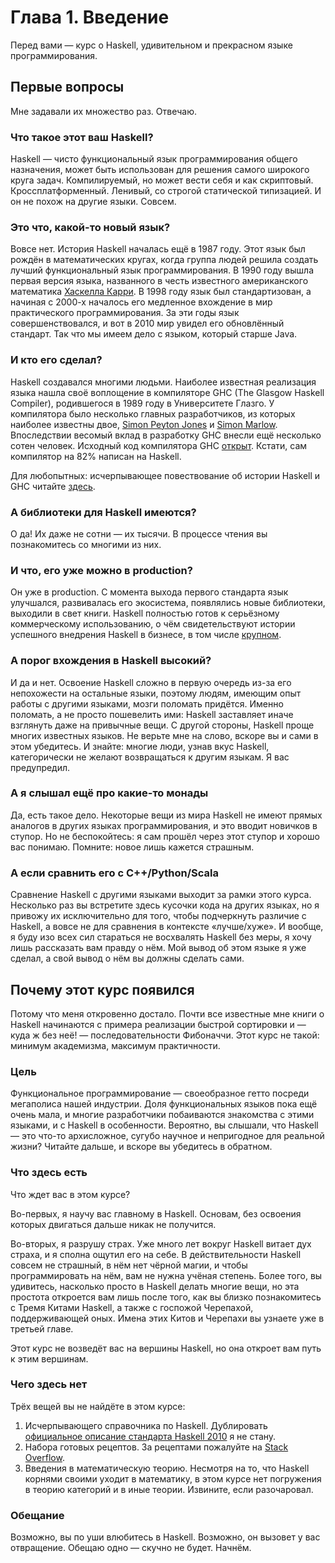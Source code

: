 # Глава 1. Введение

Перед вами — курс о Haskell, удивительном и прекрасном языке программирования.

## Первые вопросы

Мне задавали их множество раз. Отвечаю.

### Что такое этот ваш Haskell?

Haskell — чисто функциональный язык программирования общего назначения, может быть использован для решения самого широкого круга задач. Компилируемый, но может вести себя и как скриптовый. Кроссплатформенный. Ленивый, со строгой статической типизацией. И он не похож на другие языки. Совсем.

### Это что, какой-то новый язык?

Вовсе нет. История Haskell началась ещё в 1987 году. Этот язык был рождён в математических кругах, когда группа людей решила создать лучший функциональный язык программирования. В 1990 году вышла первая версия языка, названного в честь известного американского математика [Хаскелла Карри](https://en.wikipedia.org/wiki/Haskell_Curry). В 1998 году язык был стандартизован, а начиная с 2000-х началось его медленное вхождение в мир практического программирования. За эти годы язык совершенствовался, и вот в 2010 мир увидел его обновлённый стандарт. Так что мы имеем дело с языком, который старше Java.

### И кто его сделал?

Haskell создавался многими людьми. Наиболее известная реализация языка нашла своё воплощение в компиляторе GHC (The Glasgow Haskell Compiler), родившегося в 1989 году в Университете Глазго. У компилятора было несколько главных разработчиков, из которых наиболее известны двое, [Simon Peyton Jones](http://research.microsoft.com/en-us/people/simonpj/) и [Simon Marlow](http://community.haskell.org/~simonmar/). Впоследствии весомый вклад в разработку GHC внесли ещё несколько сотен человек. Исходный код компилятора GHC [открыт](https://ghc.haskell.org/trac/ghc). Кстати, сам компилятор на 82% написан на Haskell.

Для любопытных: исчерпывающее повествование об истории Haskell и GHC читайте [здесь](http://haskell.cs.yale.edu/wp-content/uploads/2011/02/history.pdf).

### А библиотеки для Haskell имеются?

О да! Их даже не сотни — их тысячи. В процессе чтения вы познакомитесь со многими из них.

### И что, его уже можно в production?

Он уже в production. С момента выхода первого стандарта язык улучшался, развивалась его экосистема, появлялись новые библиотеки, выходили в свет книги. Haskell полностью готов к серьёзному коммерческому использованию, о чём свидетельствуют истории успешного внедрения Haskell в бизнесе, в том числе [крупном](https://dshevchenko.biz/hs-research/Haskell-in-the-Large.pdf).

### А порог вхождения в Haskell высокий?

И да и нет. Освоение Haskell сложно в первую очередь из-за его непохожести на остальные языки, поэтому людям, имеющим опыт работы с другими языками, мозги поломать придётся. Именно поломать, а не просто пошевелить ими: Haskell заставляет иначе взглянуть даже на привычные вещи. С другой стороны, Haskell проще многих известных языков. Не верьте мне на слово, вскоре вы и сами в этом убедитесь. И знайте: многие люди, узнав вкус Haskell, категорически не желают возвращаться к другим языкам. Я вас предупредил.

### А я слышал ещё про какие-то монады

Да, есть такое дело. Некоторые вещи из мира Haskell не имеют прямых аналогов в других языках программирования, и это вводит новичков в ступор. Но не беспокойтесь: я сам прошёл через этот ступор и хорошо вас понимаю. Помните: новое лишь кажется страшным.

### А если сравнить его с C++/Python/Scala

Сравнение Haskell с другими языками выходит за рамки этого курса. Несколько раз вы встретите здесь кусочки кода на других языках, но я привожу их исключительно для того, чтобы подчеркнуть различие с Haskell, а вовсе не для сравнения в контексте «лучше/хуже». И вообще, я буду изо всех сил стараться не восхвалять Haskell без меры, я хочу лишь рассказать вам правду о нём. Мой вывод об этом языке я уже сделал, а свой вывод о нём вы должны сделать сами.

## Почему этот курс появился

Потому что меня откровенно достало. Почти все известные мне книги о Haskell начинаются с примера реализации быстрой сортировки и — куда ж без неё! — последовательности Фибоначчи. Этот курс не такой: минимум академизма, максимум практичности.

### Цель

Функциональное программирование — своеобразное гетто посреди мегаполиса нашей индустрии. Доля функциональных языков пока ещё очень мала, и многие разработчики побаиваются знакомства с этими языками, и с Haskell в особенности. Вероятно, вы слышали, что Haskell — это что-то архисложное, сугубо научное и непригодное для реальной жизни? Читайте дальше, и вскоре вы убедитесь в обратном.

### Что здесь есть

Что ждет вас в этом курсе?

Во-первых, я научу вас главному в Haskell. Основам, без освоения которых двигаться дальше никак не получится.

Во-вторых, я разрушу страх. Уже много лет вокруг Haskell витает дух страха, и я сполна ощутил его на себе. В действительности Haskell совсем не страшный, в нём нет чёрной магии, и чтобы программировать на нём, вам не нужна учёная степень. Более того, вы удивитесь, насколько просто в Haskell делать многие вещи, но эта простота откроется вам лишь после того, как вы близко познакомитесь с Тремя Китами Haskell, а также с госпожой Черепахой, поддерживающей оных. Имена этих Китов и Черепахи вы узнаете уже в третьей главе.

Этот курс не возведёт вас на вершины Haskell, но она откроет вам путь к этим вершинам.

### Чего здесь нет

Трёх вещей вы не найдёте в этом курсе:

1. Исчерпывающего справочника по Haskell. Дублировать [официальное описание стандарта Haskell 2010](https://www.haskell.org/onlinereport/haskell2010/) я не стану.
2. Набора готовых рецептов. За рецептами пожалуйте на [Stack Overflow](http://stackoverflow.com/questions/tagged/haskell).
3. Введения в математическую теорию. Несмотря на то, что Haskell корнями своими уходит в математику, в этом курсе нет погружения в теорию категорий и в иные теории. Извините, если разочаровал.

### Обещание

Возможно, вы по уши влюбитесь в Haskell. Возможно, он вызовет у вас отвращение. Обещаю одно — скучно не будет. Начнём.
